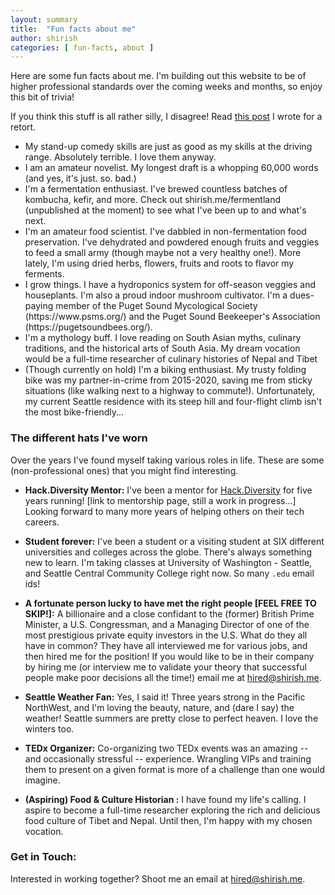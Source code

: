 ```yaml
---
layout: summary
title:  "Fun facts about me"
author: shirish
categories: [ fun-facts, about ]
---
```


<p> Here are some fun facts about me. I'm building out this website to be of higher professional standards over the coming weeks and months, so enjoy this bit of trivia! </p> If you think this stuff is all rather silly, I disagree! Read <a href="https://www.shirish.me/diverse-hobbies">this post</a> I wrote for a retort.

<ul>
<li>My stand-up comedy skills are just as good as my skills at the driving range. Absolutely terrible. I love them anyway.</li>
<li>I am an amateur novelist. My longest draft is a whopping 60,000 words (and yes, it's just. so. bad.)</li>
<li>I'm a fermentation enthusiast. I've brewed countless batches of kombucha, kefir, and more. Check out shirish.me/fermentland (unpublished at the moment) to see what I've been up to and what's next.</li>
<li>I'm an amateur food scientist. I've dabbled in non-fermentation food preservation. I've dehydrated and powdered enough fruits and veggies to feed a small army (though maybe not a very healthy one!). More lately, I'm using dried herbs, flowers, fruits and roots to flavor my ferments.</li>
<li>I grow things. I have a hydroponics system for off-season veggies and houseplants. I'm also a proud indoor mushroom cultivator. I'm a dues-paying member of the Puget Sound Mycological Society (https://www.psms.org/) and the Puget Sound Beekeeper's Association (https://pugetsoundbees.org/).</li>
<li>I'm a mythology buff. I love reading on South Asian myths, culinary traditions, and the historical arts of South Asia. My dream vocation would be a full-time researcher of culinary histories of Nepal and Tibet</li>
<li>(Though currently on hold) I'm a biking enthusiast. My trusty folding bike was my partner-in-crime from 2015-2020, saving me from sticky situations (like walking next to a highway to commute!). Unfortunately, my current Seattle residence with its steep hill and four-flight climb isn't the most bike-friendly...</li>
</ul>

### The different hats I've worn

Over the years I've found myself taking various roles in life. These are some (non-professional ones) that you might find interesting.

* **Hack.Diversity Mentor:**  I've been a mentor for [Hack.Diversity](https://www.hackdiversity.com/) for five years running! [link to mentorship page, still a work in progress...]  Looking forward to many more years of helping others on their tech careers.

* **Student forever:** I've been a student or a visiting student at SIX different universities and colleges across the globe. There's always something new to learn. I'm taking classes at University of Washington - Seattle, and Seattle Central Community College right now. So many `.edu` email ids!

* **A fortunate person lucky to have met the right people [FEEL FREE TO SKIP!]:** A billionaire and a close confidant to the (former) British Prime Minister, a U.S. Congressman, and a Managing Director of one of the most prestigious private equity investors in the U.S. What do they all have in common? They have all interviewed me for various jobs, and then hired me for the position! If you would like to be in their company by hiring me (or interview me to validate your theory that successful people make poor decisions all the time!) email me at <a href="mailto:hired@shirish.me">hired@shirish.me</a>.

* **Seattle Weather Fan:**  Yes, I said it! Three years strong in the Pacific NorthWest, and I'm loving the beauty, nature, and (dare I say) the weather! Seattle summers are pretty close to perfect heaven. I love the winters too.

* **TEDx Organizer:**  Co-organizing two TEDx events was an amazing -- and occasionally stressful -- experience. Wrangling VIPs and training them to present on a given format is more of a challenge than one would imagine.

* **(Aspiring) Food & Culture Historian :**  I have found my life's calling. I aspire to become a full-time researcher exploring the rich and delicious food culture of Tibet and Nepal. Until then, I'm happy with my chosen vocation.

### **Get in Touch:**  
Interested in working together?  Shoot me an email at <a href="mailto:hired@shirish.me">hired@shirish.me</a>.